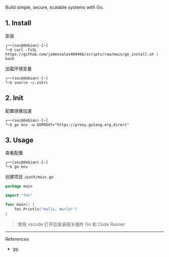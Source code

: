 Build simple, secure, scalable systems with Go.

## 1. Install

安装

```
┌──(sec@debian)-[~]
└─$ curl -fsSL https://github.com/jadensalas469466/scripts/raw/main/go_install.sh | bash
```

加载环境变量

```
┌──(sec@debian)-[~]
└─$ source ~/.zshrc
```

## 2. Init

配置镜像加速

```
┌──(sec@debian)-[~]
└─$ go env -w GOPROXY="https://proxy.golang.org,direct"
```

## 3. Usage

查看配置

```
┌──(sec@debian)-[~]
└─$ go env
```

创建项目 `/path/main.go` 

```go
package main

import "fmt"

func main() {
    fmt.Println("Hello, World!")
}

```

> 使用 vscode 打开后安装相关插件 Go 和 Code Runner

---

References

- [go](https://go.dev/)

